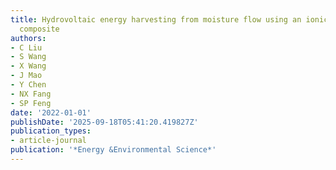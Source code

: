 ```yaml
---
title: Hydrovoltaic energy harvesting from moisture flow using an ionic polymer-hydrogel-carbon
  composite
authors:
- C Liu
- S Wang
- X Wang
- J Mao
- Y Chen
- NX Fang
- SP Feng
date: '2022-01-01'
publishDate: '2025-09-18T05:41:20.419827Z'
publication_types:
- article-journal
publication: '*Energy &Environmental Science*'
---
```

